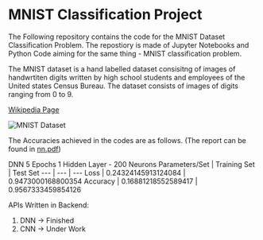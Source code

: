 # MNIST Classification Project

The Following repository contains the code for the MNIST Dataset Classification Problem. The repostiory is made of Jupyter Notebooks and Python Code aiming for the same thing - MNIST classification problem.

The MNIST dataset is a hand labelled dataset consisitng of images of handwrtiten digits written by high school students and employees of the United states Census Bureau. The dataset consists of images of digits ranging from 0 to 9. 

[Wikipedia Page](https://en.wikipedia.org/wiki/MNIST_database)

![MNIST Dataset](https://upload.wikimedia.org/wikipedia/commons/2/27/MnistExamples.png)

The Accuracies achieved in the codes are as follows. (The report can be found in [nn.pdf](https://github.com/siddik11803-IIITH/MNIST-classification/blob/main/nn.pdf))

DNN 
5 Epochs
1 Hidden Layer - 200 Neurons
Parameters/Set | Training Set | Test Set 
--- | --- | --- 
Loss | 0.24324145913124084 | 0.9473000168800354
Accuracy | 0.16881218552589417 | 0.9567333459854126

APIs Written in Backend:
1. DNN &#8594; Finished
2. CNN &#8594; Under Work